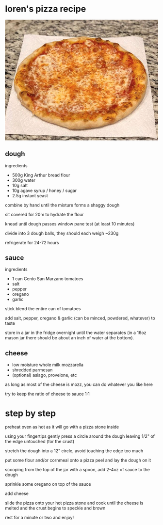 # loren's pizza recipe

![pizza](pizza.png)

## dough

ingredients

- 500g King Arthur bread flour
- 300g water
- 10g salt
- 10g agave syrup / honey / sugar
- 2.5g instant yeast

combine by hand until the mixture forms a shaggy dough

sit covered for 20m to hydrate the flour

knead until dough passes window pane test (at least 10 minutes)

divide into 3 dough balls, they should each weigh ~230g

refrigerate for 24-72 hours
 
## sauce

ingredients

- 1 can Cento San Marzano tomatoes
- salt
- pepper
- oregano
- garlic

stick blend the entire can of tomatoes

add salt, pepper, oregano & garlic (can be minced, powdered, whatever) to taste

store in a jar in the fridge overnight until the water separates (in a 16oz mason jar there should be about an inch of water at the bottom).

## cheese

- low moisture whole milk mozzarella
- shredded parmesan
- (optional) asiago, provelone, etc

as long as most of the cheese is mozz, you can do whatever you like here

try to keep the ratio of cheese to sauce 1:1

# step by step

preheat oven as hot as it will go with a pizza stone inside

using your fingertips gently press a circle around the dough leaving 1/2" of the edge untouched (for the crust)

stretch the dough into a 12" circle, avoid touching the edge too much

put some flour and/or cornmeal onto a pizza peel and lay the dough on it

scooping from the top of the jar with a spoon, add 2-4oz of sauce to the dough

sprinkle some oregano on top of the sauce

add cheese

slide the pizza onto your hot pizza stone and cook until the cheese is melted and the crust begins to speckle and brown

rest for a minute or two and enjoy!
